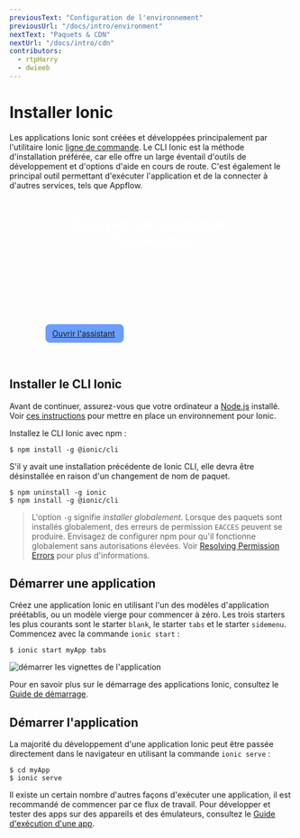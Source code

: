 ```yaml
---
previousText: "Configuration de l'environnement"
previousUrl: "/docs/intro/environment"
nextText: "Paquets & CDN"
nextUrl: "/docs/intro/cdn"
contributors:
  - rtpHarry
  - dwieeb
---
```


# Installer Ionic

Les applications Ionic sont créées et développées principalement par l'utilitaire Ionic [ligne de commande](/docs/reference/glossary#cli). Le CLI Ionic est la méthode d'installation préférée, car elle offre un large éventail d'outils de développement et d'options d'aide en cours de route. C'est également le principal outil permettant d'exécuter l'application et de la connecter à d'autres services, tels que Appflow.

<aside id="ionic-wizard">
  <div class="heading-group">
    <header>Essayez notre assistant d'application</header>
    <p>Utilisez notre assistant d'application pour générer visuellement un projet Ionic. Choisissez un modèle, des couleurs personnalisées, une icône d'application et un cadre JavaScript pour commencer à construire plus rapidement.</p>
  </div>
  <div>
    <a href="/start" class="wizard-button">Ouvrir l'assistant <ion-icon name="arrow-forward-outline"/></a>
  </div>
</aside>

## Installer le CLI Ionic

Avant de continuer, assurez-vous que votre ordinateur a [Node.js](/docs/reference/glossary#node) installé. Voir [ces instructions](/docs/intro/environment) pour mettre en place un environnement pour Ionic.

Installez le CLI Ionic avec npm :

```shell
$ npm install -g @ionic/cli
```

S'il y avait une installation précédente de Ionic CLI, elle devra être désinstallée en raison d'un changement de nom de paquet.

```shell
$ npm uninstall -g ionic
$ npm install -g @ionic/cli

```

> L'option `-g` signifie _installer globalement_. Lorsque des paquets sont installés globalement, des erreurs de permission `EACCES` peuvent se produire. Envisagez de configurer npm pour qu'il fonctionne globalement sans autorisations élevées. Voir [Resolving Permission Errors](/docs/developing/tips#resolving-permission-errors) pour plus d'informations.

## Démarrer une application

Créez une application Ionic en utilisant l'un des modèles d'application préétablis, ou un modèle vierge pour commencer à zéro. Les trois starters les plus courants sont le starter `blank`, le starter `tabs` et le starter `sidemenu`. Commencez avec la commande `ionic start` :

```shell
$ ionic start myApp tabs
```

![démarrer les vignettes de l'application](/docs/assets/img/installation/start-app-thumbnails.png)

Pour en savoir plus sur le démarrage des applications Ionic, consultez le [Guide de démarrage](/docs/developing/starting).

## Démarrer l'application

La majorité du développement d'une application Ionic peut être passée directement dans le navigateur en utilisant la commande `ionic serve` :

```shell
$ cd myApp
$ ionic serve
```

Il existe un certain nombre d'autres façons d'exécuter une application, il est recommandé de commencer par ce flux de travail. Pour développer et tester des apps sur des appareils et des émulateurs, consultez le [Guide d'exécution d'une app](/docs/developing/previewing).

<style scoped>
  #ionic-wizard {
    display: flex;
    align-items: center;
    flex-wrap: wrap;
    justify-content: space-between;
    margin: 0;
    float: none;
    
    border-radius: 16px;
    padding: 32px 64px 32px 64px;!!crwd_CB_20_BC_dwrc!!  }

  #ionic-wizard .heading-group {
    flex-basis: 420px;
  }

  #ionic-wizard .heading-group header {
    font-weight: bold;
    padding: 0;
    margin: 0;
    font-size: 1.5rem;
    color: #fff;
  }
  #ionic-wizard .heading-group p {
    color: #fff;
    max-width: 620px;
    opacity: .8;
    margin-block-start: .5rem;
    line-height: 160%;
  }

  #ionic-wizard .wizard-button {
    display: inline-flex;
    align-items: center;
    border-radius: 8px;
    padding: 8px 12px;
    border: none;
    background: #6c9dff;!!crwd_CB_21_BC_dwrc!!  }

  #ionic-wizard .wizard-button:hover,
  #ionic-wizard .wizard-button:focus {
    background: #80aaff;
    transition: all 0.3s;
    text-decoration: none;
  }

  #ionic-wizard .wizard-button ion-icon {
    font-size: 16px;
    margin-left: 4px;
  }

</style>
